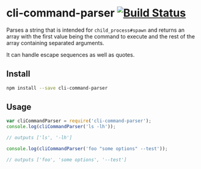 # cli-command-parser [![Build Status](https://travis-ci.org/leahciMic/cli-command-parser.svg?branch=master)](https://travis-ci.org/leahciMic/cli-command-parser)

Parses a string that is intended for `child_process#spawn` and returns an array
with the first value being the command to execute and the rest of the array
containing separated arguments.

It can handle escape sequences as well as quotes.

## Install

```sh
npm install --save cli-command-parser
```

## Usage

```js
var cliCommandParser = require('cli-command-parser');
console.log(cliCommandParser('ls -lh'));

// outputs ['ls', '-lh']

console.log(cliCommandParser('foo "some options" --test'));

// outputs ['foo', 'some options', '--test']
```
